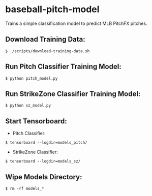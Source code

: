 # baseball-pitch-model
Trains a simple classification model to predict MLB PitchFX pitches.

## Download Training Data:
```
$ ./scripts/download-training-data.sh
```

## Run Pitch Classifier Training Model:
```
$ python pitch_model.py
```

## Run StrikeZone Classifier Training Model:
```
$ python sz_model.py
```

## Start Tensorboard:
- Pitch Classifier:
```
$ tensorboard --logdir=models_pitch/
```

- StrikeZone Classifier:
```
$ tensorboard --logdir=models_sz/
```

## Wipe Models Directory:
```
$ rm -rf models_*
```
